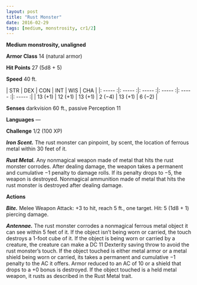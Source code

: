 ```yaml
---
layout: post
title: "Rust Monster"
date: 2016-02-29
tags: [medium, monstrosity, cr1/2]
---
```


**Medium monstrosity, unaligned**

**Armor Class** 14 (natural armor)

**Hit Points** 27 (5d8 + 5)

**Speed** 40 ft.

|   STR   |   DEX   |   CON   |   INT   |   WIS   |   CHA   |
|: ----- :|: ----- :|: ----- :|: ----- :|: ----- :|: ----- :|
| 13 (+1) | 12 (+1) | 13 (+1) | 2 (−4) | 13 (+1) | 6 (−2) |

**Senses** darkvision 60 ft., passive Perception 11 

**Languages** — 

**Challenge** 1/2 (100 XP)

***Iron Scent.*** The rust monster can pinpoint, by scent, the location of ferrous metal within 30 feet of it. 

***Rust Metal.*** Any nonmagical weapon made of metal that hits the rust monster corrodes. After dealing damage, the weapon takes a permanent and cumulative −1 penalty to damage rolls. If its penalty drops to −5, the weapon is destroyed. Nonmagical ammunition made of metal that hits the rust monster is destroyed after dealing damage. 

**Actions**

***Bite.*** Melee Weapon Attack: +3 to hit, reach 5 ft., one target. Hit: 5 (1d8 + 1) piercing damage. 

***Antennae.*** The rust monster corrodes a nonmagical ferrous metal object it can see within 5 feet of it. If the object isn’t being worn or carried, the touch destroys a 1-foot cube of it. If the object is being worn or carried by a creature, the creature can make a DC 11 Dexterity saving throw to avoid the rust monster’s touch. If the object touched is either metal armor or a metal shield being worn or carried, its takes a permanent and cumulative −1 penalty to the AC it offers. Armor reduced to an AC of 10 or a shield that drops to a +0 bonus is destroyed. If the object touched is a held metal weapon, it rusts as described in the Rust Metal trait.
